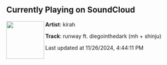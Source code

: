 ## Currently Playing on SoundCloud

[<img align="left" width="100" src="https://i1.sndcdn.com/artworks-aO7e2q8kecXf9JOz-CnlS6A-t500x500.jpg">](https://soundcloud.com/kirahlucent/runway-mp3)

**Artist**: kirah 

**Track**: runway ft. diegointhedark (mh + shinju)

Last updated at 11/26/2024, 4:44:11 PM
